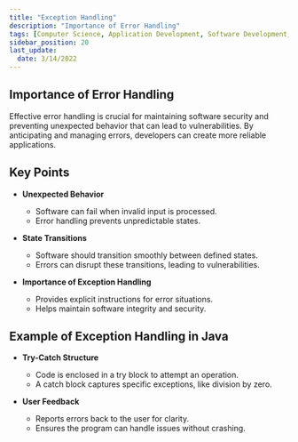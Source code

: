 ```yaml
---
title: "Exception Handling"
description: "Importance of Error Handling"
tags: [Computer Science, Application Development, Software Development, Application Security]
sidebar_position: 20
last_update:
  date: 3/14/2022
---
```



## Importance of Error Handling 

Effective error handling is crucial for maintaining software security and preventing unexpected behavior that can lead to vulnerabilities. By anticipating and managing errors, developers can create more reliable applications.

## Key Points

- **Unexpected Behavior**
  - Software can fail when invalid input is processed.
  - Error handling prevents unpredictable states.
  
- **State Transitions**
  - Software should transition smoothly between defined states.
  - Errors can disrupt these transitions, leading to vulnerabilities.

- **Importance of Exception Handling**
  - Provides explicit instructions for error situations.
  - Helps maintain software integrity and security.

## Example of Exception Handling in Java

- **Try-Catch Structure**
  - Code is enclosed in a try block to attempt an operation.
  - A catch block captures specific exceptions, like division by zero.
  
- **User Feedback**
  - Reports errors back to the user for clarity.
  - Ensures the program can handle issues without crashing.
